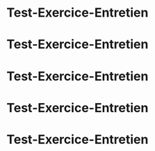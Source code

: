 # Test-Exercice-Entretien
# Test-Exercice-Entretien
# Test-Exercice-Entretien
# Test-Exercice-Entretien
# Test-Exercice-Entretien
